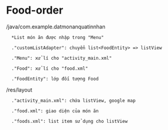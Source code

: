 # Food-order
/java/com.example.datmonanquatinnhan

      *List món ăn được nhập trong "Menu"

      ."customListAdapter": chuyển list<FoodEntity> => listView

      ."Menu": xử lí cho "activity_main.xml"

      ."Food": xử lí cho "food.xml"

      ."FoodEntity": lớp đối tượng Food
 
/res/layout
  
      ."activity_main.xml": chứa listView, google map

      ."food.xml": giao diện của món ăn

      ."foods.xml": list item sử dụng cho listView
  
